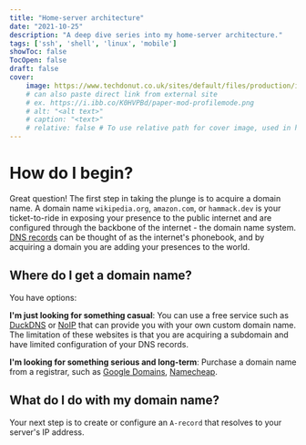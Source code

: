 ```yaml
---
title: "Home-server architecture"
date: "2021-10-25"
description: "A deep dive series into my home-server architecture."
tags: ['ssh', 'shell', 'linux', 'mobile']
showToc: false
TocOpen: false
draft: false
cover:
    image: https://www.techdonut.co.uk/sites/default/files/production/image/network-servers-4006808741.jpg
    # can also paste direct link from external site
    # ex. https://i.ibb.co/K0HVPBd/paper-mod-profilemode.png
    # alt: "<alt text>"
    # caption: "<text>"
    # relative: false # To use relative path for cover image, used in hugo Page-bundles
---
```



# How do I begin?
Great question! The first step in taking the plunge is to acquire a domain name. A domain name `wikipedia.org`, `amazon.com`, or `hammack.dev` is your ticket-to-ride in exposing your presence to the public internet and are configured through the backbone of the internet - the domain name system. [DNS records](https://www.cloudflare.com/learning/dns/dns-records/) can be thought of as the internet's phonebook, and by acquiring a domain you are adding your presences to the world.
    
## Where do I get a domain name?
You have options:
    
**I'm just looking for something casual**: 
You can use a free service such as [DuckDNS](https://duckdns.org) or [NoIP](https://noip.com) that can provide you with your own custom domain name. The limitation of these websites is that you are acquiring a subdomain and have limited configuration of your DNS records.
    
**I'm looking for something serious and long-term**: 
Purchase a domain name from a registrar, such as [Google Domains](https://domains.google.com), [Namecheap](https://namecheap.com).

    
## What do I do with my domain name?
Your next step is to create or configure an `A-record` that resolves to your server's IP address.
    
    
    
